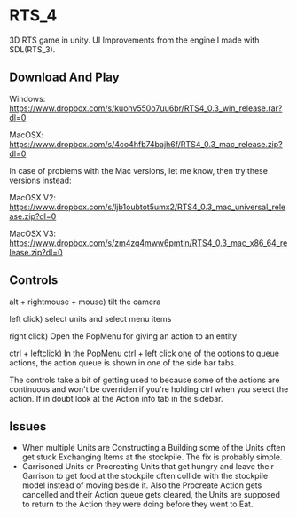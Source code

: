 # RTS_4
3D RTS game in unity. UI Improvements from the engine I made with SDL(RTS_3). 

Download And Play
----------------------

Windows:
https://www.dropbox.com/s/kuohv550o7uu6br/RTS4_0.3_win_release.rar?dl=0

MacOSX:
https://www.dropbox.com/s/4co4hfb74bajh6f/RTS4_0.3_mac_release.zip?dl=0

In case of problems with the Mac versions, let me know, then try these versions instead:

MacOSX V2:
https://www.dropbox.com/s/ljb1oubtot5umx2/RTS4_0.3_mac_universal_release.zip?dl=0

MacOSX V3:
https://www.dropbox.com/s/zm4zq4mww6pmtln/RTS4_0.3_mac_x86_64_release.zip?dl=0

Controls
---------

alt + rightmouse + mouse) tilt the camera

left click) select units and select menu items

right click) Open the PopMenu for giving an action to an entity

ctrl + leftclick) In the PopMenu ctrl + left click one of the options to queue actions, the action queue is shown in one of the side bar tabs.

The controls take a bit of getting used to because some of the actions are continuous and won't be overriden if you're holding ctrl when you select the action. If in doubt look at the Action info tab in the sidebar.

Issues
---------

* When multiple Units are Constructing a Building some of the Units often get stuck Exchanging Items at the stockpile. The fix is probably simple.
* Garrisoned Units or Procreating Units that get hungry and leave their Garrison to get food at the stockpile often collide with the stockpile model instead of moving beside it. Also the Procreate Action gets cancelled and their Action queue gets cleared, the Units are supposed to return to the Action they were doing before they went to Eat.
